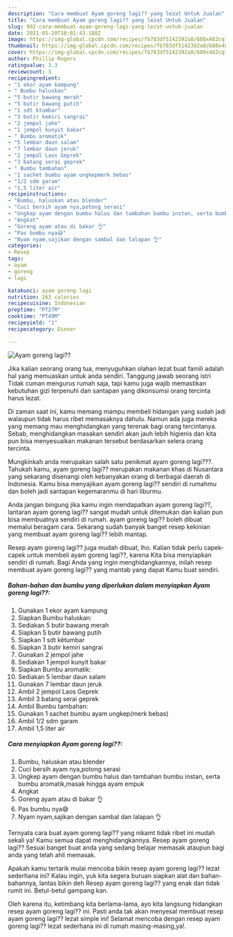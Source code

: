 ```yaml
---
description: "Cara membuat Ayam goreng lagi?? yang lezat Untuk Jualan"
title: "Cara membuat Ayam goreng lagi?? yang lezat Untuk Jualan"
slug: 992-cara-membuat-ayam-goreng-lagi-yang-lezat-untuk-jualan
date: 2021-05-20T10:01:43.188Z
image: https://img-global.cpcdn.com/recipes/fb783df5142392a8/680x482cq70/ayam-goreng-lagi-foto-resep-utama.jpg
thumbnail: https://img-global.cpcdn.com/recipes/fb783df5142392a8/680x482cq70/ayam-goreng-lagi-foto-resep-utama.jpg
cover: https://img-global.cpcdn.com/recipes/fb783df5142392a8/680x482cq70/ayam-goreng-lagi-foto-resep-utama.jpg
author: Phillip Rogers
ratingvalue: 3.3
reviewcount: 3
recipeingredient:
- "1 ekor ayam kampung"
- " Bumbu haluskan"
- "5 butir bawang merah"
- "5 butir bawang putih"
- "1 sdt ktumbar"
- "3 butir kemiri sangrai"
- "2 jempol jahe"
- "1 jempol kunyit bakar"
- " Bumbu aromatik"
- "5 lembar daun salam"
- "7 lembar daun jeruk"
- "2 jempol Laos Geprek"
- "3 batang serai geprek"
- " Bumbu tambahan"
- "1 sachet bumbu ayam ungkepmerk bebas"
- "1/2 sdm garam"
- "1,5 liter air"
recipeinstructions:
- "Bumbu, haluskan atau blender"
- "Cuci bersih ayam nya,potong serasi"
- "Ungkep ayam dengan bumbu halus dan tambahan bumbu instan, serta bumbu aromatik,masak hingga ayam empuk"
- "Angkat"
- "Goreng ayam atau di bakar 👌"
- "Pas bumbu nya😅"
- "Nyam nyam,sajikan dengan sambal dan lalapan 👌"
categories:
- Resep
tags:
- ayam
- goreng
- lagi

katakunci: ayam goreng lagi 
nutrition: 263 calories
recipecuisine: Indonesian
preptime: "PT27M"
cooktime: "PT49M"
recipeyield: "1"
recipecategory: Dinner

---
```



![Ayam goreng lagi??](https://img-global.cpcdn.com/recipes/fb783df5142392a8/680x482cq70/ayam-goreng-lagi-foto-resep-utama.jpg)

Jika kalian seorang orang tua, menyuguhkan olahan lezat buat famili adalah hal yang memuaskan untuk anda sendiri. Tanggung jawab seorang istri Tidak cuman mengurus rumah saja, tapi kamu juga wajib memastikan kebutuhan gizi terpenuhi dan santapan yang dikonsumsi orang tercinta harus lezat.

Di zaman  saat ini, kamu memang mampu membeli hidangan yang sudah jadi walaupun tidak harus ribet memasaknya dahulu. Namun ada juga mereka yang memang mau menghidangkan yang terenak bagi orang tercintanya. Sebab, menghidangkan masakan sendiri akan jauh lebih higienis dan kita pun bisa menyesuaikan makanan tersebut berdasarkan selera orang tercinta. 



Mungkinkah anda merupakan salah satu penikmat ayam goreng lagi???. Tahukah kamu, ayam goreng lagi?? merupakan makanan khas di Nusantara yang sekarang disenangi oleh kebanyakan orang di berbagai daerah di Indonesia. Kamu bisa menyajikan ayam goreng lagi?? sendiri di rumahmu dan boleh jadi santapan kegemaranmu di hari liburmu.

Anda jangan bingung jika kamu ingin mendapatkan ayam goreng lagi??, lantaran ayam goreng lagi?? sangat mudah untuk ditemukan dan kalian pun bisa membuatnya sendiri di rumah. ayam goreng lagi?? boleh dibuat memalui beragam cara. Sekarang sudah banyak banget resep kekinian yang membuat ayam goreng lagi?? lebih mantap.

Resep ayam goreng lagi?? juga mudah dibuat, lho. Kalian tidak perlu capek-capek untuk membeli ayam goreng lagi??, karena Kita bisa menyiapkan sendiri di rumah. Bagi Anda yang ingin menghidangkannya, inilah resep membuat ayam goreng lagi?? yang mantab yang dapat Kamu buat sendiri.

<!--inarticleads1-->

##### Bahan-bahan dan bumbu yang diperlukan dalam menyiapkan Ayam goreng lagi??:

1. Gunakan 1 ekor ayam kampung
1. Siapkan  Bumbu haluskan:
1. Sediakan 5 butir bawang merah
1. Siapkan 5 butir bawang putih
1. Siapkan 1 sdt kêtumbar
1. Siapkan 3 butir kemiri sangrai
1. Gunakan 2 jempol jahe
1. Sediakan 1 jempol kunyit bakar
1. Siapkan  Bumbu aromatik:
1. Sediakan 5 lembar daun salam
1. Gunakan 7 lembar daun jeruk
1. Ambil 2 jempol Laos Geprek
1. Ambil 3 batang serai geprek
1. Ambil  Bumbu tambahan:
1. Gunakan 1 sachet bumbu ayam ungkep(merk bebas)
1. Ambil 1/2 sdm garam
1. Ambil 1,5 liter air




<!--inarticleads2-->

##### Cara menyiapkan Ayam goreng lagi??:

1. Bumbu, haluskan atau blender
1. Cuci bersih ayam nya,potong serasi
1. Ungkep ayam dengan bumbu halus dan tambahan bumbu instan, serta bumbu aromatik,masak hingga ayam empuk
1. Angkat
1. Goreng ayam atau di bakar 👌
1. Pas bumbu nya😅
1. Nyam nyam,sajikan dengan sambal dan lalapan 👌




Ternyata cara buat ayam goreng lagi?? yang nikamt tidak ribet ini mudah sekali ya! Kamu semua dapat menghidangkannya. Resep ayam goreng lagi?? Sesuai banget buat anda yang sedang belajar memasak ataupun bagi anda yang telah ahli memasak.

Apakah kamu tertarik mulai mencoba bikin resep ayam goreng lagi?? lezat sederhana ini? Kalau ingin, yuk kita segera buruan siapkan alat dan bahan-bahannya, lantas bikin deh Resep ayam goreng lagi?? yang enak dan tidak rumit ini. Betul-betul gampang kan. 

Oleh karena itu, ketimbang kita berlama-lama, ayo kita langsung hidangkan resep ayam goreng lagi?? ini. Pasti anda tak akan menyesal membuat resep ayam goreng lagi?? lezat simple ini! Selamat mencoba dengan resep ayam goreng lagi?? lezat sederhana ini di rumah masing-masing,ya!.

